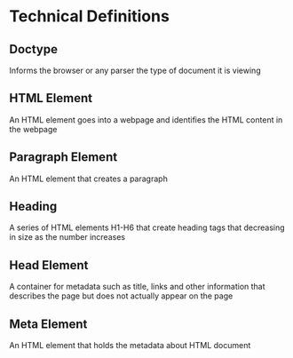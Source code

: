 # Technical Definitions

## Doctype
Informs the browser or any parser the type of document it is viewing

## HTML Element
An HTML element goes into a webpage and identifies the HTML content in the webpage

## Paragraph Element
An HTML element that creates a paragraph

## Heading
A series of HTML elements H1-H6 that create heading tags that decreasing in size as the number increases

## Head Element
A container for metadata such as title, links and other information that describes the page but does not actually appear on the page

## Meta Element
An HTML element that holds the metadata about HTML document


